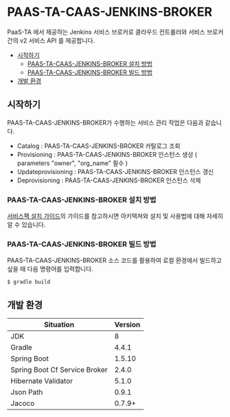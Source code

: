 # PAAS-TA-CAAS-JENKINS-BROKER

PaaS-TA 에서 제공하는 Jenkins 서비스 브로커로 클라우드 컨트롤러와 서비스 브로커간의 v2 서비스 API 를 제공합니다.

- [시작하기](#시작하기)
  - [PAAS-TA-CAAS-JENKINS-BROKER 설치 방법](#PAAS-TA-CAAS-JENKINS-BROKER-설치-방법)
  - [PAAS-TA-CAAS-JENKINS-BROKER 빌드 방법](#PAAS-TA-CAAS-JENKINS-BROKER-빌드-방법)
- [개발 환경](#개발-환경)

## 시작하기

PAAS-TA-CAAS-JENKINS-BROKER가 수행하는 서비스 관리 작업은 다음과 같습니다.
- Catalog : PAAS-TA-CAAS-JENKINS-BROKER 카탈로그 조회
- Provisioning : PAAS-TA-CAAS-JENKINS-BROKER 인스턴스 생성 ( parameters "owner", "org_name" 필수 )
- Updateprovisioning : PAAS-TA-CAAS-JENKINS-BROKER 인스턴스 갱신
- Deprovisioning : PAAS-TA-CAAS-JENKINS-BROKER 인스턴스 삭제

### PAAS-TA-CAAS-JENKINS-BROKER 설치 방법

[서비스팩 설치 가이드](https://github.com/PaaS-TA/Guide-5.0-Ravioli/blob/master/service-guide/tools/PAAS-TA_CONTAINER_SERVICE_INSTALL_GUIDE_V2.0.md)의 가이드를 참고하시면 아키텍쳐와 설치 및 사용법에 대해 자세히 알 수 있습니다.

### PAAS-TA-CAAS-JENKINS-BROKER 빌드 방법

PAAS-TA-CAAS-JENKINS-BROKER 소스 코드를 활용하여 로컬 환경에서 빌드하고 싶을 때 다음 명령어를 입력합니다.
```
$ gradle build
```

## 개발 환경

| Situation                      | Version |
| ------------------------------ | ------- |
| JDK                            | 8       |
| Gradle                         | 4.4.1   |
| Spring Boot                    | 1.5.10  |
| Spring Boot Cf Service Broker  | 2.4.0   |
| Hibernate Validator            | 5.1.0   |
| Json Path                      | 0.9.1   |
| Jacoco                         | 0.7.9+  |
